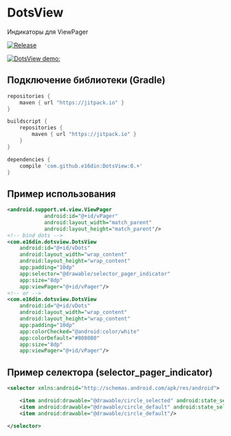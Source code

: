 # DotsView
Индикаторы для ViewPager

[![Release](https://jitpack.io/v/e16din/DotsView.svg)](https://jitpack.io/#e16din/DotsView)

[![DotsView demo:](https://img.youtube.com/vi/CujRNenitlw/0.jpg)](https://www.youtube.com/watch?v=CujRNenitlw)

## Подключение библиотеки (Gradle)

```groovy
repositories {
    maven { url "https://jitpack.io" }
}

buildscript {
    repositories {
        maven { url "https://jitpack.io" }
    }
}

dependencies {
    compile 'com.github.e16din:DotsView:0.+'
}
```

## Пример использования
```xml
<android.support.v4.view.ViewPager
            android:id="@+id/vPager"
            android:layout_width="match_parent"
            android:layout_height="match_parent"/>
<!-- bind dots -->
<com.e16din.dotsview.DotsView
    android:id="@+id/vDots"
    android:layout_width="wrap_content"
    android:layout_height="wrap_content"
    app:padding="10dp"
    app:selector="@drawable/selector_pager_indicator"
    app:size="8dp"
    app:viewPager="@+id/vPager"/>
<!-- or -->
<com.e16din.dotsview.DotsView
    android:id="@+id/vDots"
    android:layout_width="wrap_content"
    android:layout_height="wrap_content"
    app:padding="10dp"
    app:colorChecked="@android:color/white"
    app:colorDefault="#808080"
    app:size="8dp"
    app:viewPager="@+id/vPager"/>
```

## Пример селектора (selector_pager_indicator)
```xml
<selector xmlns:android="http://schemas.android.com/apk/res/android">

    <item android:drawable="@drawable/circle_selected" android:state_selected="true"/>
    <item android:drawable="@drawable/circle_default" android:state_selected="false"/>
    <item android:drawable="@drawable/circle_default"/>

</selector>
```